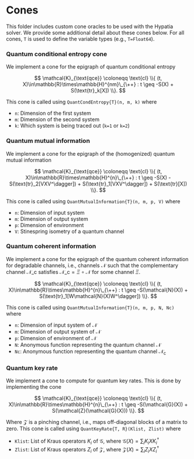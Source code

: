 # Cones

This folder includes custom cone oracles to be used with the Hypatia solver. We provide some additional detail about these cones below. For all cones, `T` is used to define the variable types (e.g., `T=Float64`).

### Quantum conditional entropy cone
We implement a cone for the epigraph of quantum conditional entropy

$$  \mathcal{K}_{\text{qce}} \coloneqq \text{cl} \\{ (t, X)\in\mathbb{R}\times\mathbb{H}^{nm}\_{\++} : t \geq -S(X) + S(\text{tr}_k[X]) \\}. $$

This cone is called using `QuantCondEntropy{T}(n, m, k)` where
- `n`: Dimension of the first system
- `m`: Dimension of the second system
- `k`: Which system is being traced out (`k=1` or `k=2`)

### Quantum mutual information
We implement a cone for the epigraph of the (homogenized) quantum mutual information

$$  \mathcal{K}_{\text{qce}} \coloneqq  \text{cl} \\{ (t, X)\in\mathbb{R}\times\mathbb{H}^{n}\_{\++} : t \geq -S(X) - S(\text{tr}_2[VXV^\dagger]) + S(\text{tr}_1[VXV^\dagger]) + S(\text{tr}[X]) \\}. $$

This cone is called using `QuantMutualInformation{T}(n, m, p, V)` where
- `n`: Dimension of input system
- `m`: Dimension of output system
- `p`: Dimension of environment
- `V`: Stinespring isometry of a quantum channel

### Quantum coherent information
We implement a cone for the epigraph of the quantum coherent information for degradable channels, i.e., channels $\mathcal{N}$ such that the complementary channel $\mathcal{N}\_{\text{c}}$ satisfies $\mathcal{N}\_{\text{c}} = \Xi \circ \mathcal{N}$ for some channel $\Xi$.

$$  \mathcal{K}_{\text{qce}} \coloneqq  \text{cl} \\{ (t, X)\in\mathbb{R}\times\mathbb{H}^{n}\_{\++} : t \geq -S(\mathcal{N}(X)) + S(\text{tr}_1[W\mathcal{N}(X)W^\dagger]) \\}. $$

This cone is called using `QuantMutualInformation{T}(n, m, p, N, Nc)` where
- `n`: Dimension of input system of $\mathcal{N}$
- `m`: Dimension of output system of $\mathcal{N}$
- `p`: Dimension of environment of $\mathcal{N}$
- `N`: Anonymous function representing the quantum channel $\mathcal{N}$
- `Nc`: Anonymous function representing the quantum channel $\mathcal{N}_{\text{c}}$

### Quantum key rate
We implement a cone to compute for quantum key rates. This is done by implementing the cone

$$  \mathcal{K}_{\text{qce}} \coloneqq  \text{cl} \\{ (t, X)\in\mathbb{R}\times\mathbb{H}^{n}\_{\++} : t \geq -S(\mathcal{G}(X)) + S(\mathcal{Z}(\mathcal{G}(X))) \\}. $$

Where $\mathcal{Z}$ is a pinching channel, i.e., maps off-diagonal blocks of a matrix to zero. This cone is called using `QuantKeyRate{T, R}(Klist, Zlist)` where
- `Klist`: List of Kraus operators $K_i$ of $\mathcal{G}$, where $\mathcal{G}(X)=\sum_i K_i X K_i^\dagger$
- `Zlist`: List of Kraus operators $Z_i$ of $\mathcal{Z}$, where $\mathcal{Z}(X)=\sum_i Z_i X Z_i^\dagger$
